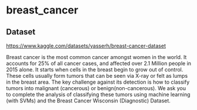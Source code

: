 # breast_cancer

## Dataset
https://www.kaggle.com/datasets/yasserh/breast-cancer-dataset

Breast cancer is the most common cancer amongst women in the world. It accounts for 25% of all cancer cases,
and affected over 2.1 Million people in 2015 alone. It starts when cells in the breast begin to grow out of control. 
These cells usually form tumors that can be seen via X-ray or felt as lumps in the breast area.
The key challenge against its detection is how to classify tumors into malignant (cancerous) or benign(non-cancerous). 
We ask you to complete the analysis of classifying these tumors using machine learning (with SVMs) and the Breast Cancer Wisconsin (Diagnostic) Dataset.



